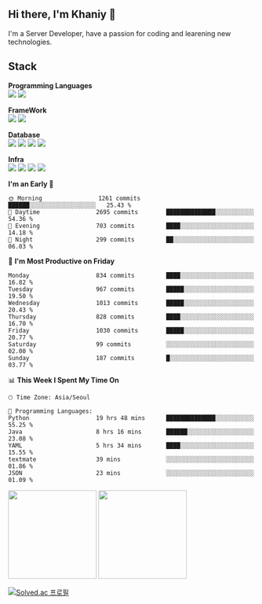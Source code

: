 ## Hi there, I'm Khaniy 👋
I'm a Server Developer, have a passion for coding and learening new technologies.
<!-- <br> 📫 Email : kangh1596@gmail.com 
<br> 📝 Blog  : khan03.tistory.com/
<br> <img src="https://img.shields.io/badge/Email-222222?style=for-the-badge&logo=Gmail&logoColor=white">
<br> <img src="https://img.shields.io/badge/Blog -222222?style=for-the-badge&logo=Tistory&logoColor=white">
[hank0302's Blog](https://khan03.tistory.com/)
-->
## Stack 

**Programming Languages** <br>
 <img src="https://img.shields.io/badge/JAVA-E6522C?style=flat&logo=Java&logoColor=white">
 <img src="https://img.shields.io/badge/Python-3776AB?style=flat&logo=python&logoColor=white">

**FrameWork** <br>
<img src="https://img.shields.io/badge/SpringBoot-6DB33F?style=flat&logo=SpringBoot&logoColor=white">
<img src="https://img.shields.io/badge/FastAPI-009688?style=flat&logo=FastAPI&logoColor=white">

**Database** <br>
<img src="https://img.shields.io/badge/MariaDB-003545?style=flat&logo=MariaDB&logoColor=white">
<img src="https://img.shields.io/badge/MongoDB-47A248?style=flat&logo=MongoDB&logoColor=white">
<img src="https://img.shields.io/badge/Redis-DC382D?style=flat&logo=Redis&logoColor=white">
<img src="https://img.shields.io/badge/PostgreSQL-4169E1?flat=for-the-badge&logo=PostgreSQL&logoColor=white">

**Infra** <br>
<img src="https://img.shields.io/badge/Kubernetes-326CE5?style=flat&logo=Kubernetes&logoColor=white">
<img src="https://img.shields.io/badge/Argo-E6522C?style=flat&logo=Argo&logoColor=white">
<img src="https://img.shields.io/badge/Prometheus-E6522C?style=flat&logo=prometheus&logoColor=white">
<img src="https://img.shields.io/badge/Grafana-F46800?style=flat&logo=grafana&logoColor=white">

<!--START_SECTION:waka-->
**I'm an Early 🐤** 

```text
🌞 Morning                1261 commits        ██████░░░░░░░░░░░░░░░░░░░   25.43 % 
🌆 Daytime                2695 commits        ██████████████░░░░░░░░░░░   54.36 % 
🌃 Evening                703 commits         ████░░░░░░░░░░░░░░░░░░░░░   14.18 % 
🌙 Night                  299 commits         ██░░░░░░░░░░░░░░░░░░░░░░░   06.03 % 
```
📅 **I'm Most Productive on Friday** 

```text
Monday                   834 commits         ████░░░░░░░░░░░░░░░░░░░░░   16.82 % 
Tuesday                  967 commits         █████░░░░░░░░░░░░░░░░░░░░   19.50 % 
Wednesday                1013 commits        █████░░░░░░░░░░░░░░░░░░░░   20.43 % 
Thursday                 828 commits         ████░░░░░░░░░░░░░░░░░░░░░   16.70 % 
Friday                   1030 commits        █████░░░░░░░░░░░░░░░░░░░░   20.77 % 
Saturday                 99 commits          ░░░░░░░░░░░░░░░░░░░░░░░░░   02.00 % 
Sunday                   187 commits         █░░░░░░░░░░░░░░░░░░░░░░░░   03.77 % 
```


📊 **This Week I Spent My Time On** 

```text
🕑︎ Time Zone: Asia/Seoul

💬 Programming Languages: 
Python                   19 hrs 48 mins      ██████████████░░░░░░░░░░░   55.25 % 
Java                     8 hrs 16 mins       ██████░░░░░░░░░░░░░░░░░░░   23.08 % 
YAML                     5 hrs 34 mins       ████░░░░░░░░░░░░░░░░░░░░░   15.55 % 
textmate                 39 mins             ░░░░░░░░░░░░░░░░░░░░░░░░░   01.86 % 
JSON                     23 mins             ░░░░░░░░░░░░░░░░░░░░░░░░░   01.09 % 
```


<!--END_SECTION:waka-->
<p>
  <img height="180em" src="https://github-readme-stats-khaniys-projects.vercel.app/api?username=khaniy&show_icons=true&include_all_commits=true">
  <img height="180em" src="https://github-readme-stats-khaniys-projects.vercel.app/api/top-langs?username=khaniy&layout=compact">
</p>

[![Solved.ac 프로필](http://mazassumnida.wtf/api/v2/generate_badge?boj=kanghan0302)](https://solved.ac/kanghan0302)

